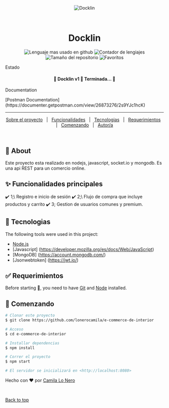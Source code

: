 <div align="center" id="top"> 
  <img src="https://github.com/lonerocamila/ecommerce-interior" alt="Docklin" />

  &#xa0;

 
</div>

<h1 align="center">Docklin</h1>

<p align="center">
  <img alt="Lenguaje mas usado en github" src="https://img.shields.io/github/languages/top/lonerocamila/e-commerce-de-interior?color=56BEB8">

  <img alt="Contador de lengiajes" src="https://img.shields.io/github/languages/count/lonerocamila/e-commerce-de-interior?color=56BEB8">

  <img alt="Tamaño del repositorio" src="https://img.shields.io/github/repo-size/lonerocamila/e-commerce-de-interior?color=56BEB8">


 
  <img alt="Favoritos" src="https://img.shields.io/github/stars/lonerocamila/e-commerce-de-interior?color=56BEB8" /> 
</p>

<p>Estado</p>

 <h4 align="center"> 
	🚧 Docklin v1 🚀 Terminada...  🚧
</h4> 
<p> Documentation</p>
[Postman Documentation](https://documenter.getpostman.com/view/26873276/2s9YJc1hcK)

<hr> 

<p align="center">
  <a href="#dart-about">Sobre el proyecto</a> &#xa0; | &#xa0; 
  <a href="#sparkles-features">Funcionalidades</a> &#xa0; | &#xa0;
  <a href="#rocket-technologies">Tecnologias</a> &#xa0; | &#xa0;
  <a href="#white_check_mark-requirements">Requerimientos</a> &#xa0; | &#xa0;
  <a href="#checkered_flag-starting">Comenzando</a> &#xa0; | &#xa0;
  <a href="https://github.com/lonerocamila" target="_blank">Autor/a</a>
</p>

<br>

## :dart: About ##

Este proyecto esta realizado en nodejs, javascript, socket.io y mongodb. Es una api REST para un comercio online.

## :sparkles: Funcionalidades principales ##

:heavy_check_mark:  1;\ Registro e inicio de sesión
:heavy_check_mark: 2;\ Flujo de compra que incluye productos y carrito
:heavy_check_mark:  3; Gestion de usuarios comunes y premium. 

## :rocket: Tecnologias ##

The following tools were used in this project:

- [Node.js](https://nodejs.org/en/)
- [Javascript] (https://developer.mozilla.org/es/docs/Web/JavaScript)
- [MongoDB] (https://account.mongodb.com/)
- [Jsonwebtoken] (https://jwt.io/)
  
  
## :white_check_mark: Requerimientos ##

Before starting :checkered_flag:, you need to have [Git](https://git-scm.com) and [Node](https://nodejs.org/en/) installed.

## :checkered_flag: Comenzando ##

```bash
# Clonar este proyecto
$ git clone https://github.com/lonerocamila/e-commerce-de-interior

# Acceso
$ cd e-commerce-de-interior

# Installar dependencias
$ npm install

# Correr el proyecto
$ npm start

# El servidor se inicializará en <http://localhost:8080>
```



Hecho con :heart: por <a href="https://github.com/lonerocamila" target="_blank">Camila Lo Nero </a>

&#xa0;

<a href="#top">Back to top</a>
